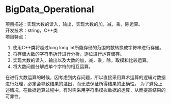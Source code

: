# BigData_Operational

项目描述 : 实现大数的读入，输出，实现大数的加，减，乘，除运算。                                                                         
开发技术：string，C++类                                                                                                                 
项目特点：                                                                                                                              
1. 使用C++类将超过long long int所能存储的范围的数转换成字符串进行存储。                                                                  
2. 将存储大数的字符串拆开进行分析，逐位进行运算储存。                                                                                    
3. 实现大数的读入，输出以及大数的加，减，乘，除，取模和比较运算。
4. 将大数问题分解成单个字符的相互运算。

在进行大数运算的时候，因考虑到内存问题，所以直接采用算术运算的逻辑对数据进行处理，必定会导致结果的溢出，而无法保证所得结果的正确性。
为了避免上述情况，在数据运算过程中，有时需采用字符串模拟数据的运算，从而提高结果的可靠性。
